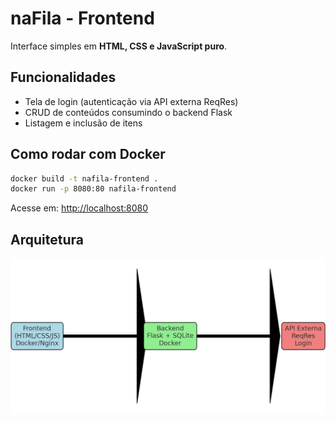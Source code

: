 # naFila - Frontend

Interface simples em **HTML, CSS e JavaScript puro**.

## Funcionalidades
- Tela de login (autenticação via API externa ReqRes)
- CRUD de conteúdos consumindo o backend Flask
- Listagem e inclusão de itens

## Como rodar com Docker
```bash
docker build -t nafila-frontend .
docker run -p 8080:80 nafila-frontend
```

Acesse em: [http://localhost:8080](http://localhost:8080)

## Arquitetura
![Fluxo](docs/fluxo.png)
